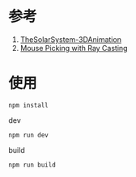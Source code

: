 # 参考
1. [TheSolarSystem-3DAnimation](http://git.oschina.net/hndream/TheSolarSystem-3DAnimation/tree/master)
2. [Mouse Picking with Ray Casting](http://antongerdelan.net/opengl/raycasting.html)

# 使用
```
npm install
```
dev
```
npm run dev
```
build
```
npm run build
```